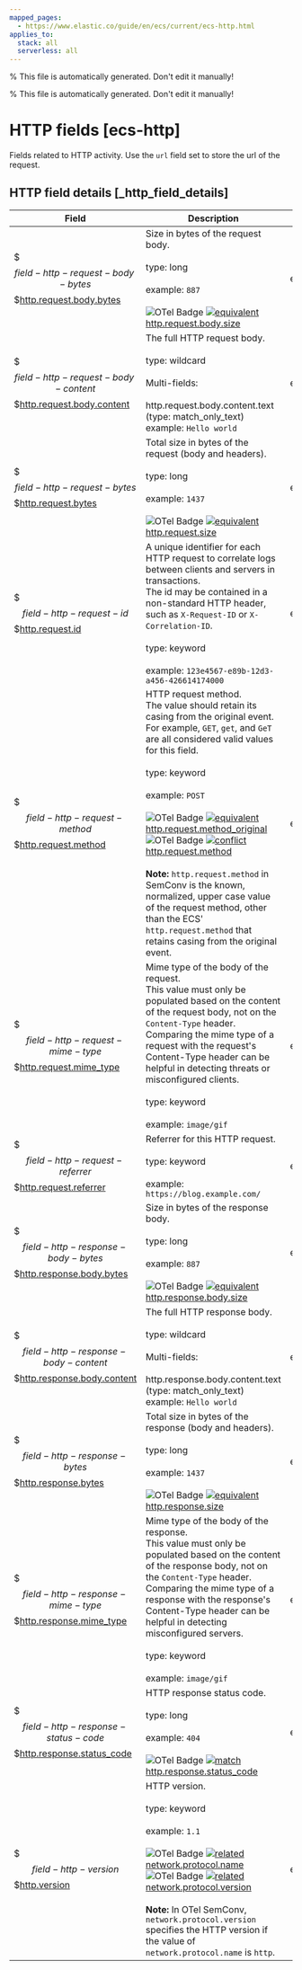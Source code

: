 ```yaml
---
mapped_pages:
  - https://www.elastic.co/guide/en/ecs/current/ecs-http.html
applies_to:
  stack: all
  serverless: all
---
```

% This file is automatically generated. Don't edit it manually!

% This file is automatically generated. Don't edit it manually!

# HTTP fields [ecs-http]

Fields related to HTTP activity. Use the `url` field set to store the url of the request.

## HTTP field details [_http_field_details]

| Field | Description | Level |
| --- | --- | --- |
| $$$field-http-request-body-bytes$$$[http.request.body.bytes](#field-http-request-body-bytes) |Size in bytes of the request body.<br><br>type: long<br><br>example: `887`<br><br>![OTel Badge](https://img.shields.io/badge/OpenTelemetry-4a5ca6?style=flat&logo=opentelemetry) [![equivalent](https://img.shields.io/badge/equivalent-1ba9f5?style=flat)](/reference/ecs-opentelemetry.md#ecs-opentelemetry-relation) [http.request.body.size](https://opentelemetry.io/docs/specs/semconv/attributes-registry/http/#http-request-body-size)| extended |
| $$$field-http-request-body-content$$$[http.request.body.content](#field-http-request-body-content) |The full HTTP request body.<br><br>type: wildcard<br><br>Multi-fields:<br><br>http.request.body.content.text (type: match_only_text)<br>example: `Hello world`<br>| extended |
| $$$field-http-request-bytes$$$[http.request.bytes](#field-http-request-bytes) |Total size in bytes of the request (body and headers).<br><br>type: long<br><br>example: `1437`<br><br>![OTel Badge](https://img.shields.io/badge/OpenTelemetry-4a5ca6?style=flat&logo=opentelemetry) [![equivalent](https://img.shields.io/badge/equivalent-1ba9f5?style=flat)](/reference/ecs-opentelemetry.md#ecs-opentelemetry-relation) [http.request.size](https://opentelemetry.io/docs/specs/semconv/attributes-registry/http/#http-request-size)| extended |
| $$$field-http-request-id$$$[http.request.id](#field-http-request-id) |A unique identifier for each HTTP request to correlate logs between clients and servers in transactions.<br>The id may be contained in a non-standard HTTP header, such as `X-Request-ID` or `X-Correlation-ID`.<br><br>type: keyword<br><br>example: `123e4567-e89b-12d3-a456-426614174000`<br>| extended |
| $$$field-http-request-method$$$[http.request.method](#field-http-request-method) |HTTP request method.<br>The value should retain its casing from the original event. For example, `GET`, `get`, and `GeT` are all considered valid values for this field.<br><br>type: keyword<br><br>example: `POST`<br><br>![OTel Badge](https://img.shields.io/badge/OpenTelemetry-4a5ca6?style=flat&logo=opentelemetry) [![equivalent](https://img.shields.io/badge/equivalent-1ba9f5?style=flat)](/reference/ecs-opentelemetry.md#ecs-opentelemetry-relation) [http.request.method_original](https://opentelemetry.io/docs/specs/semconv/attributes-registry/http/#http-request-method-original)<br>![OTel Badge](https://img.shields.io/badge/OpenTelemetry-4a5ca6?style=flat&logo=opentelemetry) [![conflict](https://img.shields.io/badge/conflict-910000?style=flat)](/reference/ecs-opentelemetry.md#ecs-opentelemetry-relation) [http.request.method](https://opentelemetry.io/docs/specs/semconv/attributes-registry/http/#http-request-method)<br><br>**Note:** `http.request.method` in SemConv is the known, normalized, upper case value of the request method, other than the ECS' `http.request.method` that retains casing from the original event.| extended |
| $$$field-http-request-mime-type$$$[http.request.mime_type](#field-http-request-mime-type) |Mime type of the body of the request.<br>This value must only be populated based on the content of the request body, not on the `Content-Type` header. Comparing the mime type of a request with the request's Content-Type header can be helpful in detecting threats or misconfigured clients.<br><br>type: keyword<br><br>example: `image/gif`<br>| extended |
| $$$field-http-request-referrer$$$[http.request.referrer](#field-http-request-referrer) |Referrer for this HTTP request.<br><br>type: keyword<br><br>example: `https://blog.example.com/`<br>| extended |
| $$$field-http-response-body-bytes$$$[http.response.body.bytes](#field-http-response-body-bytes) |Size in bytes of the response body.<br><br>type: long<br><br>example: `887`<br><br>![OTel Badge](https://img.shields.io/badge/OpenTelemetry-4a5ca6?style=flat&logo=opentelemetry) [![equivalent](https://img.shields.io/badge/equivalent-1ba9f5?style=flat)](/reference/ecs-opentelemetry.md#ecs-opentelemetry-relation) [http.response.body.size](https://opentelemetry.io/docs/specs/semconv/attributes-registry/http/#http-response-body-size)| extended |
| $$$field-http-response-body-content$$$[http.response.body.content](#field-http-response-body-content) |The full HTTP response body.<br><br>type: wildcard<br><br>Multi-fields:<br><br>http.response.body.content.text (type: match_only_text)<br>example: `Hello world`<br>| extended |
| $$$field-http-response-bytes$$$[http.response.bytes](#field-http-response-bytes) |Total size in bytes of the response (body and headers).<br><br>type: long<br><br>example: `1437`<br><br>![OTel Badge](https://img.shields.io/badge/OpenTelemetry-4a5ca6?style=flat&logo=opentelemetry) [![equivalent](https://img.shields.io/badge/equivalent-1ba9f5?style=flat)](/reference/ecs-opentelemetry.md#ecs-opentelemetry-relation) [http.response.size](https://opentelemetry.io/docs/specs/semconv/attributes-registry/http/#http-response-size)| extended |
| $$$field-http-response-mime-type$$$[http.response.mime_type](#field-http-response-mime-type) |Mime type of the body of the response.<br>This value must only be populated based on the content of the response body, not on the `Content-Type` header. Comparing the mime type of a response with the response's Content-Type header can be helpful in detecting misconfigured servers.<br><br>type: keyword<br><br>example: `image/gif`<br>| extended |
| $$$field-http-response-status-code$$$[http.response.status_code](#field-http-response-status-code) |HTTP response status code.<br><br>type: long<br><br>example: `404`<br><br>![OTel Badge](https://img.shields.io/badge/OpenTelemetry-4a5ca6?style=flat&logo=opentelemetry) [![match](https://img.shields.io/badge/match-93c93e?style=flat)](/reference/ecs-opentelemetry.md#ecs-opentelemetry-relation) [http.response.status_code](https://opentelemetry.io/docs/specs/semconv/attributes-registry/http/#http-response-status-code)| extended |
| $$$field-http-version$$$[http.version](#field-http-version) |HTTP version.<br><br>type: keyword<br><br>example: `1.1`<br><br>![OTel Badge](https://img.shields.io/badge/OpenTelemetry-4a5ca6?style=flat&logo=opentelemetry) [![related](https://img.shields.io/badge/related-efc20d?style=flat)](/reference/ecs-opentelemetry.md#ecs-opentelemetry-relation) [network.protocol.name](https://opentelemetry.io/docs/specs/semconv/attributes-registry/network/#network-protocol-name)<br>![OTel Badge](https://img.shields.io/badge/OpenTelemetry-4a5ca6?style=flat&logo=opentelemetry) [![related](https://img.shields.io/badge/related-efc20d?style=flat)](/reference/ecs-opentelemetry.md#ecs-opentelemetry-relation) [network.protocol.version](https://opentelemetry.io/docs/specs/semconv/attributes-registry/network/#network-protocol-version)<br><br>**Note:** In OTel SemConv, `network.protocol.version` specifies the HTTP version if the value of `network.protocol.name` is `http`.| extended |


